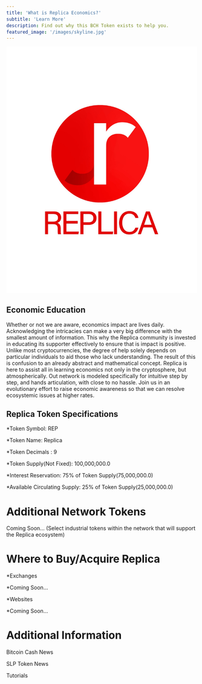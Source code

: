 ```yaml
---
title: 'What is Replica Economics?'
subtitle: 'Learn More'
description: Find out why this BCH Token exists to help you.
featured_image: '/images/skyline.jpg'
---
```


![replica_logo_2](/images/replica_logo_2.jpeg)

## Economic Education

Whether or not we are aware, economics impact are lives daily. Acknowledging the intricacies can make a very big 		difference with the smallest amount of information. This why the Replica community is invested in educating its supporter effectively to ensure that is impact is positive. Unlike most cryptocurrencies, the degree of help solely depends on particular individuals to aid those who lack understanding. The result of this is confusion to an already abstract and mathematical concept. Replica is here to assist all in learning economics not only in the cryptosphere, but atmospherically. Out network is modeled specifically for intuitive step by step, and hands articulation, with close to no hassle. Join us in an evolutionary effort to raise economic awareness so that we can resolve ecosystemic issues at higher rates.


## Replica Token Specifications

*Token Symbol: REP

*Token Name: Replica

*Token Decimals : 9

*Token Supply(Not Fixed): 100,000,000.0

*Interest Reservation: 75% of Token Supply(75,000,000.0)

*Available Circulating Supply: 25% of Token Supply(25,000,000.0)


# Additional Network Tokens

Coming Soon...
(Select industrial tokens within the network that will support the Replica ecosystem)


# Where to Buy/Acquire Replica

*Exchanges

  *Coming Soon...

*Websites

  *Coming Soon...
  
  
# Additional Information

Bitcoin Cash News

SLP Token News

Tutorials
